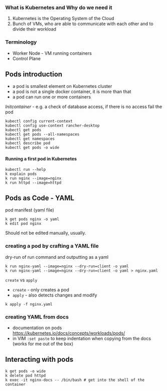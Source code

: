 
### What is Kubernetes and Why do we need it
1. Kubernetes is the Operating System of the Cloud
2. Bunch of VMs, who are able to communicate with each other and to divide their workload

### Terminology

- Worker Node - VM running containers
- Control Plane

## Pods introduction

 - a pod is smallest element on Kubernetes cluster
 - a pod is not a single docker container, it is more than that
 - a pod can run one or more containers

_Initcontainer_ - e.g. a check of database access, if there is no access fail the pod

```
kubectl config current-context
kubectl config use-context rancher-desktop
kubectl get pods
kubectl get pods --all-namespaces
kubectl get namespaces
kubectl describe pod
kubectl get pods -o wide
```
#### Running a first pod in Kubernetes

```
kubectl run --help
k explain pods
k run nginx --image=nginx
k run httpd --image=httpd
```
## Pods as Code - YAML

pod manifest (yaml file)
```
k get pods nginx -o yaml
k edit pod nginx
```
Should not be edited manually, usually.

### creating a pod by crafting a YAML file

dry-run of run command and outputting as a yaml

```
k run nginx-yaml --image=nginx --dry-run=client -o yaml
k run nginx-yaml --image=nginx --dry-run=client -o yaml > nginx.yaml
```

`create` vs `apply`
- `create` - only creates a pod
- `apply` - also detects changes and modify

```
k apply -f nginx.yaml
```

### creating YAML from docs

- documentation on pods https://kubernetes.io/docs/concepts/workloads/pods/
- in VIM `:set paste` to keep indentation when copying from the docs (works for me out of the box)
## Interacting with pods

```
k get pods -o wide
k delete pod httpd
k exec -it nginx-docs -- /bin/bash # get into the shell of the container
```